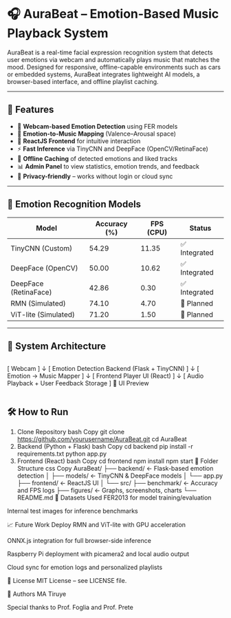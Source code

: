 # 🎧 AuraBeat – Emotion-Based Music Playback System

AuraBeat is a real-time facial expression recognition system that detects user emotions via webcam and automatically plays music that matches the mood. Designed for responsive, offline-capable environments such as cars or embedded systems, AuraBeat integrates lightweight AI models, a browser-based interface, and offline playlist caching.

---

## 🚀 Features

- 🎥 **Webcam-based Emotion Detection** using FER models
- 🎵 **Emotion-to-Music Mapping** (Valence–Arousal space)
- 📱 **ReactJS Frontend** for intuitive interaction
- ⚡ **Fast Inference** via TinyCNN and DeepFace (OpenCV/RetinaFace)
- 💾 **Offline Caching** of detected emotions and liked tracks
- 📊 **Admin Panel** to view statistics, emotion trends, and feedback
- 🔐 **Privacy-friendly** – works without login or cloud sync

---

## 🧠 Emotion Recognition Models

| Model                  | Accuracy (%) | FPS (CPU) | Status       |
|------------------------|--------------|-----------|--------------|
| TinyCNN (Custom)       | 54.29        | 11.35     | ✅ Integrated |
| DeepFace (OpenCV)      | 50.00        | 10.62     | ✅ Integrated |
| DeepFace (RetinaFace)  | 42.86        | 0.30      | ✅ Integrated |
| RMN (Simulated)        | 74.10        | 4.70      | 🔄 Planned    |
| ViT-lite (Simulated)   | 71.20        | 1.50      | 🔄 Planned    |

---

## 🧩 System Architecture

```plaintext
```
[ Webcam ] 
    ↓
[ Emotion Detection Backend (Flask + TinyCNN) ]
    ↓
[ Emotion → Music Mapper ]
    ↓
[ Frontend Player UI (React) ]
    ↓
[ Audio Playback + User Feedback Storage ]
📸 UI Preview

```
```
## 🛠️ How to Run
1. Clone Repository
bash
Copy
git clone https://github.com/yourusername/AuraBeat.git
cd AuraBeat
2. Backend (Python + Flask)
bash
Copy
cd backend
pip install -r requirements.txt
python app.py
3. Frontend (React)
bash
Copy
cd frontend
npm install
npm start
📁 Folder Structure
css
Copy
AuraBeat/
├── backend/             ← Flask-based emotion detection
│   ├── models/          ← TinyCNN & DeepFace models
│   └── app.py
├── frontend/            ← ReactJS UI
│   └── src/
├── benchmark/           ← Accuracy and FPS logs
├── figures/             ← Graphs, screenshots, charts
└── README.md
🧪 Datasets Used
FER2013 for model training/evaluation

Internal test images for inference benchmarks

📈 Future Work
Deploy RMN and ViT-lite with GPU acceleration

ONNX.js integration for full browser-side inference

Raspberry Pi deployment with picamera2 and local audio output

Cloud sync for emotion logs and personalized playlists

📜 License
MIT License – see LICENSE file.

👥 Authors
  MA Tiruye

Special thanks to Prof. Foglia and Prof. Prete

```
